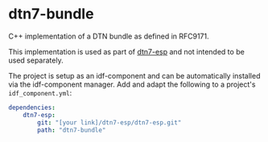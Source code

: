 # dtn7-bundle

C++ implementation of a DTN bundle as defined in RFC9171.

This implementation is used as part of [dtn7-esp](/dtn7-esp/..) and not intended to be used separately.

The project is setup as an idf-component and can be automatically installed via the idf-component manager.
Add and adapt the following to a project's `idf_component.yml`:
```yml
dependencies:
    dtn7-esp:
        git: "[your link]/dtn7-esp/dtn7-esp.git"
        path: "dtn7-bundle"
```

